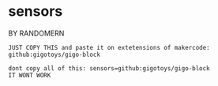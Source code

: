 # sensors
BY RANDOMERN

```package
JUST COPY THIS and paste it on extetensions of makercode: github:gigotoys/gigo-block

dont copy all of this: sensors=github:gigotoys/gigo-block
IT WONT WORK
```

